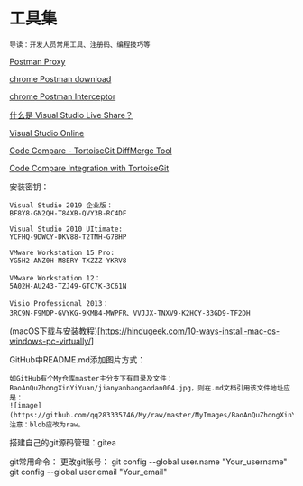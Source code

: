 ﻿# 工具集
```
导读：开发人员常用工具、注册码、编程技巧等
```

[Postman Proxy](https://learning.getpostman.com/docs/postman/sending_api_requests/proxy/)

[chrome Postman download](https://chrome.google.com/webstore/detail/postman/fhbjgbiflinjbdggehcddcbncdddomop/related)

[chrome Postman Interceptor](https://chrome.google.com/webstore/detail/postman-interceptor/aicmkgpgakddgnaphhhpliifpcfhicfo/) 

[什么是 Visual Studio Live Share？](https://docs.microsoft.com/zh-cn/visualstudio/liveshare/)

[Visual Studio Online](https://visualstudio.microsoft.com/zh-hans/services/visual-studio-online/)

[Code Compare - TortoiseGit DiffMerge Tool](https://www.devart.com/codecompare/)

[Code Compare Integration with TortoiseGit](https://www.devart.com/codecompare/integration_tortoisegit.html)

安装密钥：
```
Visual Studio 2019 企业版：
BF8Y8-GN2QH-T84XB-QVY3B-RC4DF

Visual Studio 2010 UItimate:
YCFHQ-9DWCY-DKV88-T2TMH-G7BHP

VMware Workstation 15 Pro:
YG5H2-ANZ0H-M8ERY-TXZZZ-YKRV8 

VMware Workstation 12：
5A02H-AU243-TZJ49-GTC7K-3C61N

Visio Professional 2013：
3RC9N-F9MDP-GVYKG-9KMB4-MWPFR、VVJJX-TNXV9-K2HCY-33GD9-TF2DH
```

(macOS下载与安装教程)[https://hindugeek.com/10-ways-install-mac-os-windows-pc-virtually/]

GitHub中README.md添加图片方式：
```
如GitHub有个My仓库master主分支下有目录及文件：BaoAnQuZhongXinYiYuan/jianyanbaogaodan004.jpg，则在.md文档引用该文件地址应是：
![image](https://github.com/qq283335746/My/raw/master/MyImages/BaoAnQuZhongXinYiYuan/jianyanbaogaodan004.jpg)，注意：blob应改为raw。
```

搭建自己的git源码管理：gitea

git常用命令：
更改git账号：
git config --global user.name "Your_username" 
git config --global user.email "Your_email"